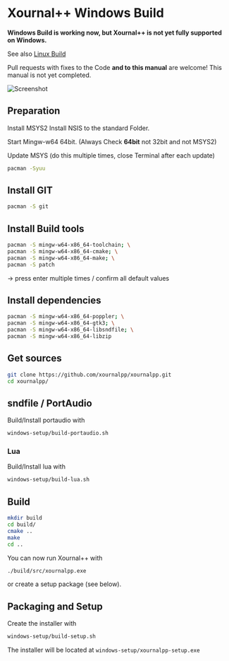 # Xournal++ Windows Build

**Windows Build is working now, but Xournal++ is not yet fully supported
on Windows.**

See also [Linux Build](LinuxBuild.md)

Pull requests with fixes to the Code **and to this manual** are welcome!
This manual is not yet completed.


![Screenshot](main-win.png?raw=true "Xournal++ Screenshot on Win10")

## Preparation
Install MSYS2
Install NSIS to the standard Folder.

Start Mingw-w64 64bit. (Always Check **64bit** not 32bit and not MSYS2)

Update MSYS (do this multiple times,
close Terminal after each update)

```bash
pacman -Syuu
```

## Install GIT
```bash
pacman -S git
```

## Install Build tools
```bash
pacman -S mingw-w64-x86_64-toolchain; \
pacman -S mingw-w64-x86_64-cmake; \
pacman -S mingw-w64-x86_64-make; \
pacman -S patch
```
-> press enter multiple times / confirm all default values

## Install dependencies

```bash
pacman -S mingw-w64-x86_64-poppler; \
pacman -S mingw-w64-x86_64-gtk3; \
pacman -S mingw-w64-x86_64-libsndfile; \
pacman -S mingw-w64-x86_64-libzip
```

## Get sources

```bash
git clone https://github.com/xournalpp/xournalpp.git
cd xournalpp/
```

## sndfile / PortAudio
Build/Install portaudio with
```bash
windows-setup/build-portaudio.sh
```

### Lua
Build/Install lua with
```bash
windows-setup/build-lua.sh
```

## Build
```bash
mkdir build
cd build/
cmake ..
make
cd ..
```

You can now run Xournal++ with
```bash
./build/src/xournalpp.exe
```

or create a setup package (see below).

## Packaging and Setup
Create the installer with
```bash
windows-setup/build-setup.sh
```

The installer will be located at `windows-setup/xournalpp-setup.exe`

